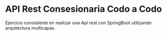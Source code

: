 # API Rest Consesionaria Codo a Codo

Ejercicio consistente en realizar una Api rest con SpringBoot utilizando arquitectura multicapas.
